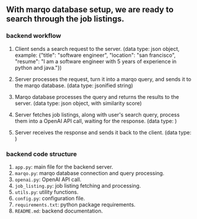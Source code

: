 ## With marqo database setup, we are ready to search through the job listings.

### backend workflow

1. Client sends a search request to the server.
   (data type: json object, example: {"title": "software engineer", "location": "san francisco", "resume": "I am a software engineer with 5 years of experience in python and java."})

2. Server processes the request, turn it into a marqo query, and sends it to the marqo database.
   (data type: jsonified string)

3. Marqo database processes the query and returns the results to the server.
   (data type: json object, with similarity score)

4. Server fetches job listings, along with user's search query, process them into a OpenAI API call, waiting for the response.
   (data type: )

5. Server receives the response and sends it back to the client.
   (data type: )

### backend code structure

1. `app.py`: main file for the backend server.
2. `marqo.py`: marqo database connection and query processing.
3. `openai.py`: OpenAI API call.
4. `job_listing.py`: job listing fetching and processing.
5. `utils.py`: utility functions.
6. `config.py`: configuration file.
7. `requirements.txt`: python package requirements.
8. `README.md`: backend documentation.
